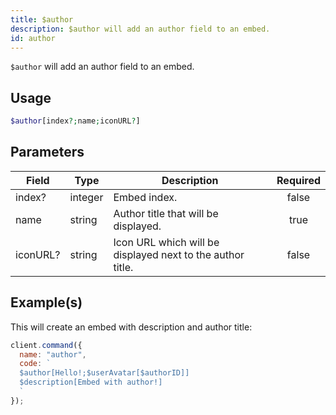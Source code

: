 ```yaml
---
title: $author
description: $author will add an author field to an embed.
id: author
---
```


`$author` will add an author field to an embed.

## Usage

```php
$author[index?;name;iconURL?]
```

## Parameters

| Field    | Type    | Description                                                | Required |
| -------- | ------- | ---------------------------------------------------------- | :------: |
| index?   | integer | Embed index.                                               |  false   |
| name     | string  | Author title that will be displayed.                       |   true   |
| iconURL? | string  | Icon URL which will be displayed next to the author title. |  false   |

## Example(s)

This will create an embed with description and author title:

```javascript
client.command({
  name: "author",
  code: `
  $author[Hello!;$userAvatar[$authorID]]
  $description[Embed with author!]
  `
});
```
